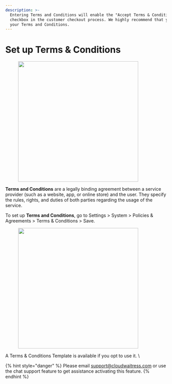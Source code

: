 ```yaml
---
description: >-
  Entering Terms and Conditions will enable the "Accept Terms & Conditions"
  checkbox in the customer checkout process. We highly recommend that you set
  your Terms and Conditions.
---
```


# Set up Terms & Conditions

<figure><img src="../.gitbook/assets/Screenshot 2025-07-25 at 10.42.29 AM.png" alt="" width="375"><figcaption></figcaption></figure>

**Terms and Conditions** are a legally binding agreement between a service provider (such as a website, app, or online store) and the user. They specify the rules, rights, and duties of both parties regarding the usage of the service.

To set up **Terms and Conditions**, go to Settings > System > Policies & Agreements > Terms & Conditions > Save.&#x20;

<figure><img src="../.gitbook/assets/Screenshot 2025-07-25 at 10.12.24 AM.png" alt="" width="375"><figcaption></figcaption></figure>

A Terms & Conditions Template is available if you opt to use it. \




{% hint style="danger" %}
Please email [support@cloudwaitress.com](mailto:support@cloudwaitress.com) or use the chat support feature to get assistance activating this feature.
{% endhint %}
